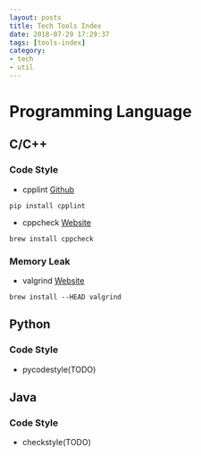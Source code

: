 ```yaml
---
layout: posts
title: Tech Tools Index
date: 2018-07-29 17:29:37
tags: [tools-index]
category:
- tech
- util
---
```


# Programming Language

## C/C++

### Code Style

- cpplint [Github](https://github.com/google/styleguide) 
```shell
pip install cpplint
```
<!-- more -->

- cppcheck [Website](http://cppcheck.sourceforge.net/)
```shell
brew install cppcheck
```

### Memory Leak

- valgrind [Website](http://valgrind.org/)
```shell
brew install --HEAD valgrind
```

## Python

### Code Style
- pycodestyle(TODO)


## Java

### Code Style
- checkstyle(TODO)
